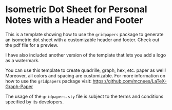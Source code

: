 # Isometric Dot Sheet for Personal Notes with a Header and Footer 

This is a template showing how to use the `gridpapers` package to generate an isometric dot sheet with a customizable header and footer. Check out the pdf file for a preview.

I have also included another version of the template that lets you add a logo as a watermark.

You can use this template to create quadrille, graph, hex, etc. paper as well! Moreover, all colors and spacing are customizable. For more information on how to use the `gridpapers` package visit: https://github.com/mcnees/LaTeX-Graph-Paper

The usage of the `gridpapers.sty` file is subject to the terms and conditions specified by its developers.
